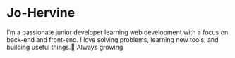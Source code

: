 # Jo-Hervine
I’m a passionate junior developer learning web development with a focus on back-end and front-end. I love solving problems, learning new tools, and building useful things.🌱 Always growing
